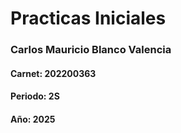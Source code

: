 # Practicas Iniciales

### Carlos Mauricio Blanco Valencia 
####  Carnet: 202200363
####  Periodo: 2S
####  Año: 2025